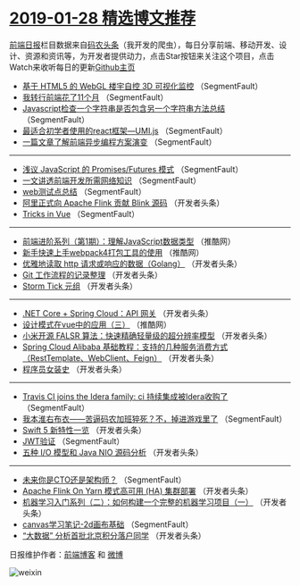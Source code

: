 # [2019-01-28 精选博文推荐](http://hao.caibaojian.com/date/2019/01/28)

[前端日报](http://caibaojian.com/c/news)栏目数据来自[码农头条](http://hao.caibaojian.com/)（我开发的爬虫），每日分享前端、移动开发、设计、资源和资讯等，为开发者提供动力，点击Star按钮来关注这个项目，点击Watch来收听每日的更新[Github主页](https://github.com/kujian/frontendDaily)
* [基于 HTML5 的 WebGL 楼宇自控 3D 可视化监控](http://hao.caibaojian.com/99453.html) （SegmentFault）
* [我转行前端花了11个月](http://hao.caibaojian.com/99371.html) （SegmentFault）
* [Javascript检查一个字符串是否包含另一个字符串方法总结](http://hao.caibaojian.com/99380.html) （SegmentFault）
* [最适合初学者使用的react框架—UMI.js](http://hao.caibaojian.com/99377.html) （SegmentFault）
* [一篇文章了解前端异步编程方案演变](http://hao.caibaojian.com/99456.html) （SegmentFault）

***
* [浅议 JavaScript 的 Promises/Futures 模式](http://hao.caibaojian.com/99457.html) （SegmentFault）
* [一文讲透前端开发所需网络知识](http://hao.caibaojian.com/99372.html) （SegmentFault）
* [web测试点总结](http://hao.caibaojian.com/99386.html) （SegmentFault）
* [阿里正式向 Apache Flink 贡献 Blink 源码](http://hao.caibaojian.com/99476.html) （开发者头条）
* [Tricks in Vue](http://hao.caibaojian.com/99387.html) （SegmentFault）

***
* [前端进阶系列（第1期）：理解JavaScript数据类型](http://hao.caibaojian.com/99434.html) （推酷网）
* [新手快速上手webpack4打包工具的使用](http://hao.caibaojian.com/99435.html) （推酷网）
* [优雅地读取 http 请求或响应的数据（Golang）](http://hao.caibaojian.com/99460.html) （开发者头条）
* [Git 工作流程的记录整理](http://hao.caibaojian.com/99397.html) （开发者头条）
* [Storm Tick 元组](http://hao.caibaojian.com/99477.html) （开发者头条）

***
* [.NET Core + Spring Cloud：API 网关](http://hao.caibaojian.com/99478.html) （开发者头条）
* [设计模式在vue中的应用（三）](http://hao.caibaojian.com/99433.html) （推酷网）
* [小米开源 FALSR 算法：快速精确轻量级的超分辨率模型](http://hao.caibaojian.com/99402.html) （开发者头条）
* [Spring Cloud Alibaba 基础教程：支持的几种服务消费方式（RestTemplate、WebClient、Feign）](http://hao.caibaojian.com/99469.html) （开发者头条）
* [程序员女装史](http://hao.caibaojian.com/99405.html) （开发者头条）

***
* [Travis CI joins the Idera family: ci 持续集成被Idera收购了](http://hao.caibaojian.com/99383.html) （SegmentFault）
* [我本淮右布衣——苦逼码农加班猝死？不，掉进游戏里了](http://hao.caibaojian.com/99384.html) （SegmentFault）
* [Swift 5 新特性一览](http://hao.caibaojian.com/99408.html) （开发者头条）
* [JWT验证](http://hao.caibaojian.com/99385.html) （SegmentFault）
* [五种 I/O 模型和 Java NIO 源码分析](http://hao.caibaojian.com/99464.html) （开发者头条）

***
* [未来你是CTO还是架构师？](http://hao.caibaojian.com/99375.html) （SegmentFault）
* [Apache Flink On Yarn 模式高可用 (HA) 集群部署](http://hao.caibaojian.com/99409.html) （开发者头条）
* [机器学习入门系列（二）：如何构建一个完整的机器学习项目（一）](http://hao.caibaojian.com/99475.html) （开发者头条）
* [canvas学习笔记-2d画布基础](http://hao.caibaojian.com/99454.html) （SegmentFault）
* [“大数据” 分析首批北京积分落户同学](http://hao.caibaojian.com/99398.html) （开发者头条）

日报维护作者：[前端博客](http://caibaojian.com/) 和 [微博](http://caibaojian.com/go/weibo)

![weixin](https://user-images.githubusercontent.com/3055447/38468989-651132ac-3b80-11e8-8e6b-15122322a9d7.png)